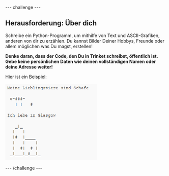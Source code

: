 --- challenge ---

## Herausforderung: Über dich

Schreibe ein Python-Programm, um mithilfe von Text und ASCII-Grafiken, anderen von dir zu erzählen. Du kannst Bilder Deiner Hobbys, Freunde oder allem möglichen was Du magst, erstellen!

**Denke daran, dass der Code, den Du in Trinket schreibst, öffentlich ist. Gebe keine persönlichen Daten wie deinen vollständigen Namen oder deine Adresse weiter!**

Hier ist ein Beispiel:

![Screenshot](images/me-about.png)

--- /challenge ---